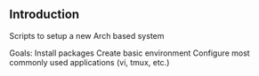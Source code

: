 ## Introduction

Scripts to setup a new Arch based system

Goals:
Install packages
Create basic environment
Configure most commonly used applications (vi, tmux, etc.)
